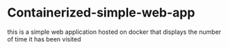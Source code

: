 # Containerized-simple-web-app
this is a simple web application hosted on docker that displays the number of time it has been visited
